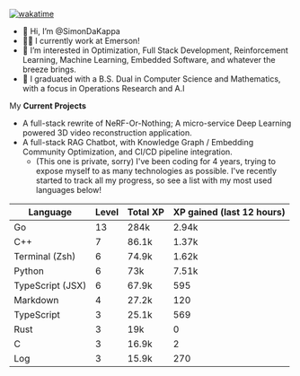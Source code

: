 
[![wakatime](https://wakatime.com/badge/user/50e6c678-94a9-4739-af51-360aeb113c51.svg)](https://wakatime.com/@50e6c678-94a9-4739-af51-360aeb113c51)

- 👋 Hi, I’m @SimonDaKappa
- 🧑‍💼 I currently work at Emerson!
- 👀 I’m interested in Optimization, Full Stack Development, Reinforcement Learning, Machine Learning, Embedded Software, and whatever the breeze brings.
- 🌱 I graduated with a B.S. Dual in Computer Science and Mathematics, with a focus in Operations Research and A.I

My **Current Projects** 
- A full-stack rewrite of NeRF-Or-Nothing; A micro-service Deep Learning powered 3D video reconstruction application.
- A full-stack RAG Chatbot, with Knowledge Graph / Embedding Community Optimization, and CI/CD pipeline integration.
  - (This one is private, sorry)
I've been coding for 4 years, trying to expose myself to as many technologies as possible. I've recently started to track all my progress, so see
a list with my most used languages below!

| Language | Level | Total XP | XP gained (last 12 hours) |
| --- | --- | --- | --- |
| Go | 13 | 284k | 2.94k |
| C++ | 7 | 86.1k | 1.37k |
| Terminal (Zsh) | 6 | 74.9k | 1.62k |
| Python | 6 | 73k | 7.51k |
| TypeScript (JSX) | 6 | 67.9k | 595 |
| Markdown | 4 | 27.2k | 120 |
| TypeScript | 3 | 25.1k | 569 |
| Rust | 3 | 19k | 0 |
| C | 3 | 16.9k | 2 |
| Log | 3 | 15.9k | 270 |